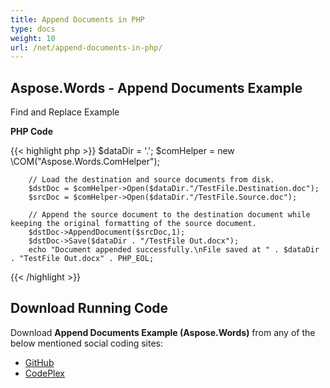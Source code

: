 ```yaml
---
title: Append Documents in PHP
type: docs
weight: 10
url: /net/append-documents-in-php/
---
```


## **Aspose.Words - Append Documents Example**
Find and Replace Example

**PHP Code**

{{< highlight php >}}
        $dataDir = '.';
        $comHelper = new \COM("Aspose.Words.ComHelper");

        // Load the destination and source documents from disk.
        $dstDoc = $comHelper->Open($dataDir."/TestFile.Destination.doc");
        $srcDoc = $comHelper->Open($dataDir."/TestFile.Source.doc");

        // Append the source document to the destination document while keeping the original formatting of the source document.
        $dstDoc->AppendDocument($srcDoc,1);
        $dstDoc->Save($dataDir . "/TestFile Out.docx");
        echo "Document appended successfully.\nFile saved at " . $dataDir . "TestFile Out.docx" . PHP_EOL;
{{< /highlight >}}
## **Download Running Code**
Download **Append Documents Example (Aspose.Words)** from any of the below mentioned social coding sites:

- [GitHub](https://github.com/aspose-words/Aspose.Words-for-.NET/tree/master/Plugins/Aspose_Words_NET_for_PHP/src/aspose/words/quickstart)
- [CodePlex](https://asposenetphp.codeplex.com/SourceControl/latest#Aspose.Words-for-.NET_for_PHP/src/aspose/words/quickstart/AppendDocuments.php)
